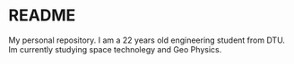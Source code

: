# README
My personal repository.
I am a 22 years old engineering student from DTU. Im currently studying space technolegy and Geo Physics.
